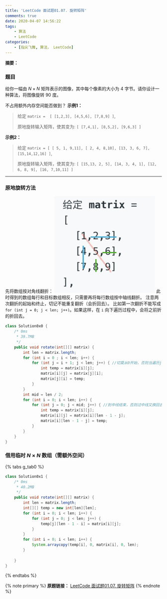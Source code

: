 ```yaml
---
title: 'LeetCode 面试题01.07. 旋转矩阵'
comments: true
date: 2020-04-07 14:56:22
tags:
    - 算法
    - LeetCode
categories:
    - [指尖飞舞, 算法， LeetCode] 
---
```

__摘要：__
<!--more-->

### 题目
给你一幅由 $N \times N$ 矩阵表示的图像，其中每个像素的大小为 $4$ 字节。请你设计一种算法，将图像旋转 $90$ 度。

不占用额外内存空间能否做到？
__示例1：__
> 给定 `matrix = 
> [
>   [1,2,3],
>   [4,5,6],
>   [7,8,9]
> ]`,
>
> 原地旋转输入矩阵，使其变为:
> `[
>   [7,4,1],
>   [8,5,2],
>   [9,6,3]
> ]`

__示例2：__
> 给定 `matrix =
> [
>   [ 5, 1, 9,11],
>   [ 2, 4, 8,10],
>   [13, 3, 6, 7],
>   [15,14,12,16]
> ]`, 
> 
> 原地旋转输入矩阵，使其变为:
> `[
>   [15,13, 2, 5],
>   [14, 3, 4, 1],
>   [12, 6, 8, 9],
>   [16, 7,10,11]
> ]`
___

### 原地旋转方法
先将数组按对角线翻折：
![pic0x0](2020-04-07-LeetCode-面试题01-07-旋转矩阵/Rotate_Matrix_LCCI_0x0.png)
此时得到的数组每行和目标数组相反，只需要再将每行数组按中轴线翻折。
注意两次翻折的起始和终止，切记不能重复翻折（会折回去）。
比如第一次翻折不能写成 `for (int j = 0; j < len; j++)`。如果这样，在 `i` 向下遍历过程中，会将之前折的折回去。

```Java
class Solution0x0 {
    /* 0ms
     * 39.7MB
     */
    public void rotate(int[][] matrix) {
        int len = matrix.length;
        for (int i = 0 ; i < len; i++) {
            for (int j = i + 1; j < len; j++) { //切莫从0开始，否则当遍历j时又换回去了
                int temp = matrix[i][j];
                matrix[i][j] = matrix[j][i];
                matrix[j][i] = temp;
            }
        }
        int mid = len / 2;
        for (int i = 0; i < len; i++) {
            for (int j = 0; j < mid; j++) { //到中线结束，否则过中线又换回去了
                int temp = matrix[i][j];
                matrix[i][j] = matrix[i][len - 1 - j];
                matrix[i][len - 1 - j] = temp;
            }
        }
    }
}
```
### 借用临时 $N \times N$ 数组（需额外空间）
{% tabs g_tab0 %}
<!-- tab Java -->
```Java
class Solution0x1 {
    /* 0ms
     * 40.2MB
     */
    public void rotate(int[][] matrix) {
        int len = matrix.length;
        int[][] temp = new int[len][len];
        for (int i = 0; i < len; i++) {
            for (int j = 0; j < len; j++) {
                temp[j][len - 1 - i] = matrix[i][j];
            }
        }
        for (int i = 0; i < len; i++) {
            System.arraycopy(temp[i], 0, matrix[i], 0, len);
        }

    }
}
```
<!-- endtab -->
{% endtabs %}

{% note primary %}
__原题链接：__ [LeetCode 面试题01.07. 旋转矩阵](https://leetcode-cn.com/problems/rotate-matrix-lcci/)
{% endnote %}